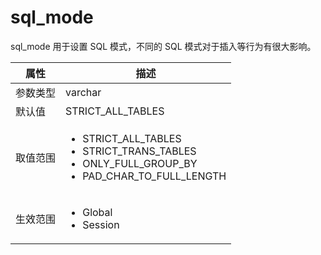 sql_mode 
=============================

sql_mode 用于设置 SQL 模式，不同的 SQL 模式对于插入等行为有很大影响。


| **属性** |                                                                                                                         **描述**                                                                                                                         |
|--------|--------------------------------------------------------------------------------------------------------------------------------------------------------------------------------------------------------------------------------------------------------|
| 参数类型   | varchar                                                                                                                                                                                                                                                |
| 默认值    | STRICT_ALL_TABLES                                                                                                                                                                                                                                      |
| 取值范围   | <ul><li>STRICT_ALL_TABLES  </li><li> STRICT_TRANS_TABLES </li><li> ONLY_FULL_GROUP_BY </li><li> PAD_CHAR_TO_FULL_LENGTH </li></ul>   |
| 生效范围   | <ul><li>Global</li><li>Session</li></ul>                                                                                                                                             |


